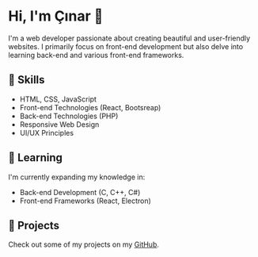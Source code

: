 # Hi, I'm Çınar 👋

I'm a web developer passionate about creating beautiful and user-friendly websites. I primarily focus on front-end development but also delve into learning back-end and various front-end frameworks.

## 🔧 Skills

- HTML, CSS, JavaScript
- Front-end Technologies (React, Bootsreap)
- Back-end Technologies (PHP)
- Responsive Web Design
- UI/UX Principles

## 🌱 Learning

I'm currently expanding my knowledge in:

- Back-end Development (C, C++, C#)
- Front-end Frameworks (React, Electron)

## 🚀 Projects

Check out some of my projects on my [GitHub](https://github.com/CinarKK9).
